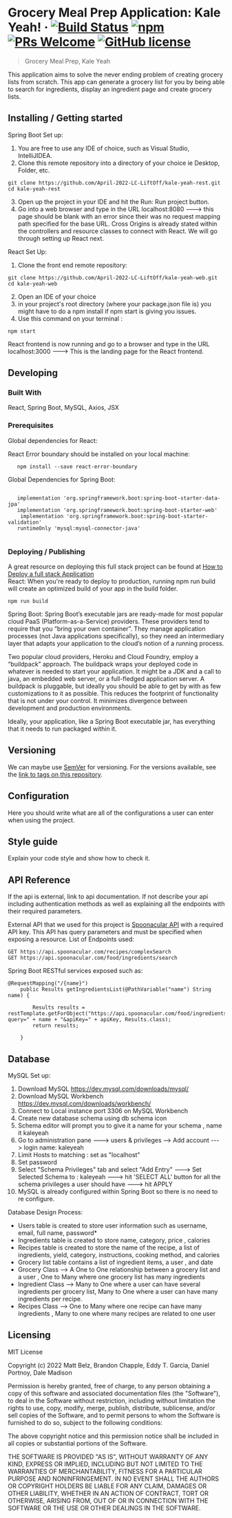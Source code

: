 # Grocery Meal Prep Application: Kale Yeah! &middot; [![Build Status](https://img.shields.io/travis/npm/npm/latest.svg?style=flat-square)](https://travis-ci.org/npm/npm) [![npm](https://img.shields.io/npm/v/npm.svg?style=flat-square)](https://www.npmjs.com/package/npm) [![PRs Welcome](https://img.shields.io/badge/PRs-welcome-brightgreen.svg?style=flat-square)](http://makeapullrequest.com) [![GitHub license](https://img.shields.io/badge/license-MIT-blue.svg?style=flat-square)](https://github.com/your/your-project/blob/master/LICENSE)
> Grocery Meal Prep, Kale Yeah

This application aims to solve the never ending problem of creating grocery lists from scratch. This app can generate a grocery list for you by being able to search for ingredients, display an ingredient page and create grocery lists.


## Installing / Getting started

Spring Boot Set up: 
1. You are free to use any IDE of choice, such as Visual Studio, IntelliJIDEA. <br />
2. Clone this remote repository into a directory of your choice ie Desktop, Folder, etc. <br />
 
```shell
git clone https://github.com/April-2022-LC-LiftOff/kale-yeah-rest.git
cd kale-yeah-rest
```
3. Open up the project in your IDE and hit the Run: Run project button.
4. Go into a web browser and type in the URL localhost:8080 ---> this page should be blank with an error since their was no request mapping path specified for the base URL. Cross Origins is already stated within the controllers and resource classes to connect with React. We will go through setting up React next.

React Set Up:
1. Clone the front end remote repository:
```shell
git clone https://github.com/April-2022-LC-LiftOff/kale-yeah-web.git
cd kale-yeah-web
```
2. Open an IDE of your choice
3. in your project's root directory (where your package.json file is) you might have to do a
npm install if npm start is giving you issues.
4. Use this command on your terminal : 

```shell
npm start
```
React frontend is now running and go to a browser and type in the URL localhost:3000 ---> This is the landing page for the React frontend. 

## Developing

### Built With
React, Spring Boot, MySQL, Axios, JSX

### Prerequisites
Global dependencies for React: <br/>

React Error boundary should be installed on your local machine:
```shell 
   npm install --save react-error-boundary
```

Global Dependencies for Spring Boot:

```shell 

   implementation 'org.springframework.boot:spring-boot-starter-data-jpa'
   implementation 'org.springframework.boot:spring-boot-starter-web'
	implementation 'org.springframework.boot:spring-boot-starter-validation'
   runtimeOnly 'mysql:mysql-connector-java'
   
```


### Deploying / Publishing
 A great resource on deploying this full stack project can be found at [How to Deploy a full stack Application](https://acidtango.com/thelemoncrunch/how-to-deploy-a-full-stack-app-to-the-web/) <br />
React: When you're ready to deploy to production, running npm run build will create an optimized build of your app in the build folder. 

```shell
npm run build
```

Spring Boot:
Spring Boot’s executable jars are ready-made for most popular cloud PaaS (Platform-as-a-Service) providers. These providers tend to require that you “bring your own container”. They manage application processes (not Java applications specifically), so they need an intermediary layer that adapts your application to the cloud’s notion of a running process.

Two popular cloud providers, Heroku and Cloud Foundry, employ a “buildpack” approach. The buildpack wraps your deployed code in whatever is needed to start your application. It might be a JDK and a call to java, an embedded web server, or a full-fledged application server. A buildpack is pluggable, but ideally you should be able to get by with as few customizations to it as possible. This reduces the footprint of functionality that is not under your control. It minimizes divergence between development and production environments.

Ideally, your application, like a Spring Boot executable jar, has everything that it needs to run packaged within it.

## Versioning

We can maybe use [SemVer](http://semver.org/) for versioning. For the versions available, see the [link to tags on this repository](/tags).


## Configuration

Here you should write what are all of the configurations a user can enter when using the project.


## Style guide

Explain your code style and show how to check it.

## API Reference

If the api is external, link to api documentation. If not describe your api including authentication methods as well as explaining all the endpoints with their required parameters.

External API that we used for this project is [Spoonacular API](https://spoonacular.com/food-api/docs#Authentication) with a required API key. This
API has query parameters and must be specified when exposing a resource. 
List of Endpoints used: 
```shell
GET https://api.spoonacular.com/recipes/complexSearch
GET https://api.spoonacular.com/food/ingredients/search

```
Spring Boot RESTful services exposed such as:
```shell
@RequestMapping("/{name}")
    public Results getIngredientsList(@PathVariable("name") String name) {

        Results results = restTemplate.getForObject("https://api.spoonacular.com/food/ingredients/search?query=" + name + "&apiKey=" + apiKey, Results.class);
        return results;

    }
```

## Database

MySQL Set up:

1. Download MySQL https://dev.mysql.com/downloads/mysql/
2. Download MySQL Workbench https://dev.mysql.com/downloads/workbench/
3. Connect to Local instance port 3306 on MySQL Workbench
4. Create new database schema using db schema icon
5. Schema editor will prompt you to give it a name for your schema , name it kaleyeah
6. Go to administration pane ---> users & privileges --> Add account ---> login name: kaleyeah
7. Limit Hosts to matching : set as "localhost"
8. Set password
9. Select "Schema Privileges" tab and select "Add Entry" ---> Set Selected Schema to : kaleyeah ---> hit 'SELECT ALL' button for all the schema privileges a user should have ---> hit APPLY
10. MySQL is already configured within Spring Boot so there is no need to re configure. <br />

Database Design Process:
- Users table is created to store user information such as username, email, full  name, password*
- Ingredients table is created to store name, category, price , calories 
- Recipes table is created to store the name of the recipe, a list of ingredients, yield, category, instructions, cooking method, and calories
- Grocery list table  contains a list of ingredient items, a user , and date
- Grocery Class —> A One to One relationship between a grocery list and a user , One to Many where one grocery list has many ingredients
- Ingredient Class —> Many to One where a user can have several ingredients per grocery list,  Many to One where a user can have many ingredients per recipe.
- Recipes Class —> One to Many where one recipe can have many ingredients , Many to one where many recipes are related to one user

## Licensing

MIT License

Copyright (c) 2022 Matt Belz, Brandon Chapple, Eddy T. Garcia, Daniel Portnoy, Dale Madison

Permission is hereby granted, free of charge, to any person obtaining a copy
of this software and associated documentation files (the "Software"), to deal
in the Software without restriction, including without limitation the rights
to use, copy, modify, merge, publish, distribute, sublicense, and/or sell
copies of the Software, and to permit persons to whom the Software is
furnished to do so, subject to the following conditions:

The above copyright notice and this permission notice shall be included in all
copies or substantial portions of the Software.

THE SOFTWARE IS PROVIDED "AS IS", WITHOUT WARRANTY OF ANY KIND, EXPRESS OR
IMPLIED, INCLUDING BUT NOT LIMITED TO THE WARRANTIES OF MERCHANTABILITY,
FITNESS FOR A PARTICULAR PURPOSE AND NONINFRINGEMENT. IN NO EVENT SHALL THE
AUTHORS OR COPYRIGHT HOLDERS BE LIABLE FOR ANY CLAIM, DAMAGES OR OTHER
LIABILITY, WHETHER IN AN ACTION OF CONTRACT, TORT OR OTHERWISE, ARISING FROM,
OUT OF OR IN CONNECTION WITH THE SOFTWARE OR THE USE OR OTHER DEALINGS IN THE
SOFTWARE.
